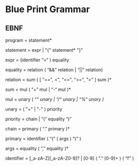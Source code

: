 # Blue Print Grammar

## EBNF

program = statement*

statement = expr | "{" statement* "}"

expr = (identifier “=“ ) equality

equality = relation ( “&&” relation | “||” relation)

relation = sum ( [ "==", <", "<=", ">=", ">" ] sum )*

sum = mul ( “+” mul | “-“ mul )*

mul = unary ( “*” unary | “/“  unary | “%” unary )*

unary = ( "+" | "-" ) priority

priority = chain | “(“ equality “)”

chain = primary ( “.” primary )*

primary = identifier ( “(“ ( args ) “)” )

args = equality ( “,” equality )*

identifier = [_a-zA-Z][_a-zA-Z0-9]? | [0-9] ( "." [0-9]+ ) ( "f" )